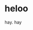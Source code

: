 <!--
title: hello
tags: a, b, c
publishStatus: draft
license: cc-40-by-nd
notifyFollowers: true
-->

# heloo

hay.
hay